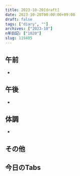 ```yaml
---
title: 2023-10-20[draft]
date: 2023-10-20T00:00:00+09:00
draft: false
tags: ["diary", ""]
archives: ["2023-10"]
n年日記: ["1020"]
slug: 119405
---
```

## 午前
- 
## 午後
- 
## 体調
- 
## その他
## 今日のTabs